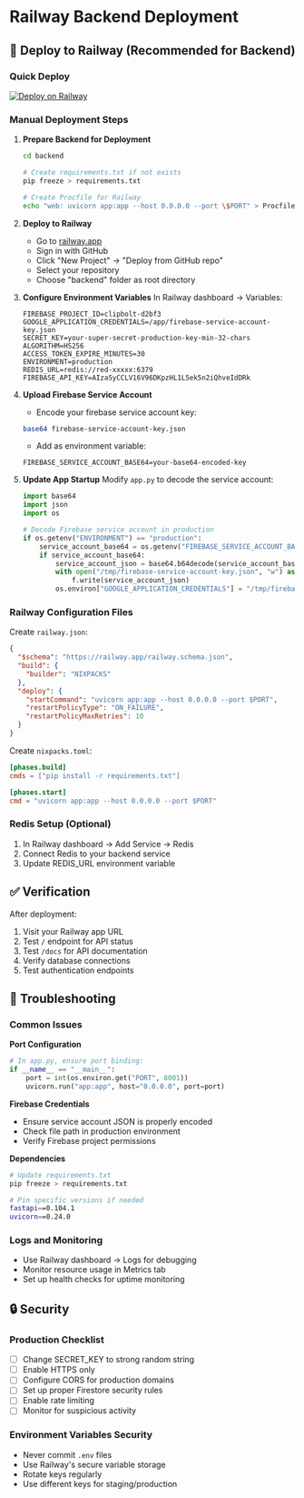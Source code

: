 # Railway Backend Deployment

## 🚀 Deploy to Railway (Recommended for Backend)

### Quick Deploy
[![Deploy on Railway](https://railway.app/button.svg)](https://railway.app/new/template)

### Manual Deployment Steps

1. **Prepare Backend for Deployment**
   ```bash
   cd backend
   
   # Create requirements.txt if not exists
   pip freeze > requirements.txt
   
   # Create Procfile for Railway
   echo "web: uvicorn app:app --host 0.0.0.0 --port \$PORT" > Procfile
   ```

2. **Deploy to Railway**
   - Go to [railway.app](https://railway.app)
   - Sign in with GitHub
   - Click "New Project" → "Deploy from GitHub repo"
   - Select your repository
   - Choose "backend" folder as root directory

3. **Configure Environment Variables**
   In Railway dashboard → Variables:
   ```
   FIREBASE_PROJECT_ID=clipbolt-d2bf3
   GOOGLE_APPLICATION_CREDENTIALS=/app/firebase-service-account-key.json
   SECRET_KEY=your-super-secret-production-key-min-32-chars
   ALGORITHM=HS256
   ACCESS_TOKEN_EXPIRE_MINUTES=30
   ENVIRONMENT=production
   REDIS_URL=redis://red-xxxxx:6379
   FIREBASE_API_KEY=AIzaSyCCLV16V96DKpzHL1L5ek5n2iQhveIdDRk
   ```

4. **Upload Firebase Service Account**
   - Encode your firebase service account key:
   ```bash
   base64 firebase-service-account-key.json
   ```
   - Add as environment variable:
   ```
   FIREBASE_SERVICE_ACCOUNT_BASE64=your-base64-encoded-key
   ```

5. **Update App Startup**
   Modify `app.py` to decode the service account:
   ```python
   import base64
   import json
   import os
   
   # Decode Firebase service account in production
   if os.getenv("ENVIRONMENT") == "production":
       service_account_base64 = os.getenv("FIREBASE_SERVICE_ACCOUNT_BASE64")
       if service_account_base64:
           service_account_json = base64.b64decode(service_account_base64).decode()
           with open("/tmp/firebase-service-account-key.json", "w") as f:
               f.write(service_account_json)
           os.environ["GOOGLE_APPLICATION_CREDENTIALS"] = "/tmp/firebase-service-account-key.json"
   ```

### Railway Configuration Files

Create `railway.json`:
```json
{
  "$schema": "https://railway.app/railway.schema.json",
  "build": {
    "builder": "NIXPACKS"
  },
  "deploy": {
    "startCommand": "uvicorn app:app --host 0.0.0.0 --port $PORT",
    "restartPolicyType": "ON_FAILURE",
    "restartPolicyMaxRetries": 10
  }
}
```

Create `nixpacks.toml`:
```toml
[phases.build]
cmds = ["pip install -r requirements.txt"]

[phases.start]
cmd = "uvicorn app:app --host 0.0.0.0 --port $PORT"
```

### Redis Setup (Optional)
1. In Railway dashboard → Add Service → Redis
2. Connect Redis to your backend service
3. Update REDIS_URL environment variable

## ✅ Verification

After deployment:
1. Visit your Railway app URL
2. Test `/` endpoint for API status
3. Test `/docs` for API documentation
4. Verify database connections
5. Test authentication endpoints

## 🔧 Troubleshooting

### Common Issues

**Port Configuration**
```python
# In app.py, ensure port binding:
if __name__ == "__main__":
    port = int(os.environ.get("PORT", 8001))
    uvicorn.run("app:app", host="0.0.0.0", port=port)
```

**Firebase Credentials**
- Ensure service account JSON is properly encoded
- Check file path in production environment
- Verify Firebase project permissions

**Dependencies**
```bash
# Update requirements.txt
pip freeze > requirements.txt

# Pin specific versions if needed
fastapi==0.104.1
uvicorn==0.24.0
```

### Logs and Monitoring
- Use Railway dashboard → Logs for debugging
- Monitor resource usage in Metrics tab
- Set up health checks for uptime monitoring

## 🔒 Security

### Production Checklist
- [ ] Change SECRET_KEY to strong random string
- [ ] Enable HTTPS only
- [ ] Configure CORS for production domains
- [ ] Set up proper Firestore security rules
- [ ] Enable rate limiting
- [ ] Monitor for suspicious activity

### Environment Variables Security
- Never commit `.env` files
- Use Railway's secure variable storage
- Rotate keys regularly
- Use different keys for staging/production
